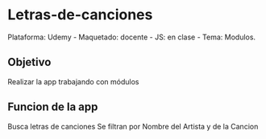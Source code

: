 # Letras-de-canciones
Plataforma: Udemy - Maquetado: docente - JS: en clase - Tema: Modulos. 

## Objetivo
Realizar la app trabajando con módulos

## Funcion de la app
Busca letras de canciones 
Se filtran por Nombre del Artista y de la Cancion
